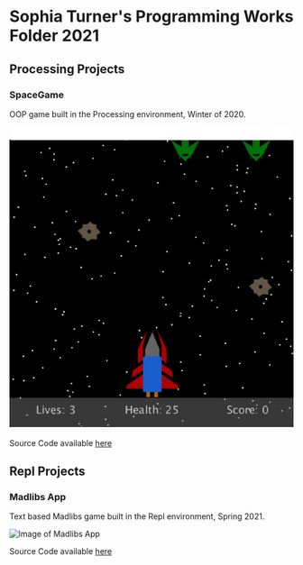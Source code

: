 # Sophia Turner's Programming Works Folder 2021

## Processing Projects

### SpaceGame
OOP game built in the Processing environment, Winter of 2020.

![Image of SpaceGame](https://github.com/sophturn/ProgrammingPortfolio/blob/gh-pages/images/spacegame.png?raw=true)

Source Code available [here](https://github.com/sophturn/ProgrammingPortfolio/tree/gh-pages/src/SpaceGame)

## Repl Projects

### Madlibs App
Text based Madlibs game built in the Repl environment, Spring 2021.

![Image of Madlibs App]()

Source Code available [here]()
